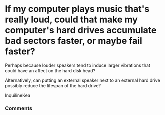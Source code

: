 If my computer plays music that's really loud, could that make my computer's hard drives accumulate bad sectors faster, or maybe fail faster?
=====================
Perhaps because louder speakers tend to induce larger vibrations that
could have an affect on the hard disk head?

Alternatively, can putting an external speaker next to an external hard
drive possibly reduce the lifespan of the hard drive?

InquilineKea

### Comments ###


